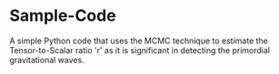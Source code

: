 # Sample-Code
A simple Python code that uses the MCMC technique to estimate the Tensor-to-Scalar ratio  'r' as it is significant in detecting the primordial gravitational waves.
